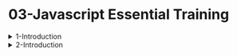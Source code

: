 # 03-Javascript Essential Training

<details>
<summary>1-Introduction</summary>

## Introduction

```js

```

# #END</details>

<details>
<summary>2-Introduction</summary>

## Introduction

```js

```

```js

```

```js

```

```js

```

```js

```

# #END</details>
